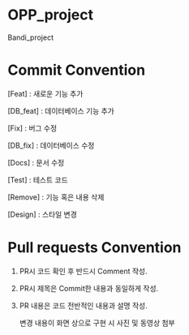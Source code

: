 # OPP_project
Bandi_project 

# Commit Convention
[Feat] : 새로운 기능 추가

[DB_feat] : 데이터베이스 기능 추가

[Fix] : 버그 수정

[DB_fix] : 데이터베이스 수정

[Docs] : 문서 수정

[Test] : 테스트 코드

[Remove] : 기능 혹은 내용 삭제

[Design] : 스타일 변경

# Pull requests Convention
1. PR시 코드 확인 후 반드시 Comment 작성.

2. PR시 제목은 Commit한 내용과 동일하게 작성.

3. PR 내용은 코드 전반적인 내용과 설명 작성.
  
   변경 내용이 화면 상으로 구현 시 사진 및 동영상 첨부
